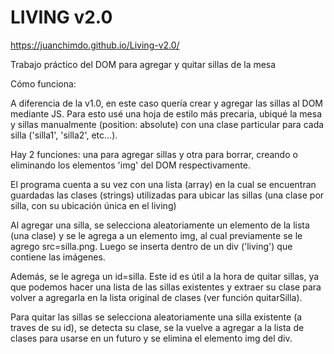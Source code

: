 # LIVING v2.0

https://juanchimdo.github.io/Living-v2.0/

Trabajo práctico del DOM para agregar y quitar sillas de la mesa

Cómo funciona:

A diferencia de la v1.0, en este caso quería crear y agregar las sillas al DOM mediante JS.
Para esto usé una hoja de estilo más precaria, ubiqué la mesa y sillas manualmente (position: absolute) con una clase particular para cada silla ('silla1', 'silla2', etc...).

Hay 2 funciones: una para agregar sillas y otra para borrar, creando o eliminando los elementos 'img' del DOM respectivamente.

El programa cuenta a su vez con una lista (array) en la cual se encuentran guardadas las clases (strings) utilizadas para ubicar las sillas (una clase por silla, con su ubicación única en el living)

Al agregar una silla, se selecciona aleatoriamente un elemento de la lista (una clase) y se le agrega a un elemento img, al cual previamente se le agrego src=silla.png. Luego se inserta dentro de un div ('living') que contiene las imágenes.

Además, se le agrega un id=silla. Este id es útil a la hora de quitar sillas, ya que podemos hacer una lista de las sillas existentes y extraer su clase para volver a agregarla en la lista original de clases (ver función quitarSilla).

Para quitar las sillas se selecciona aleatoriamente una silla existente (a traves de su id), se detecta su clase, se la vuelve a agregar a la lista de clases para usarse en un futuro y se elimina el elemento img del div.
